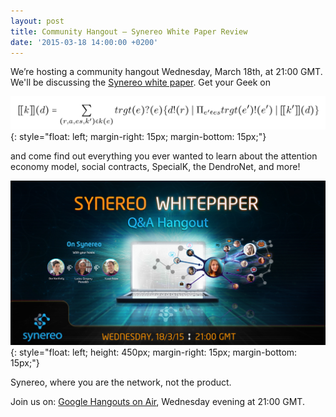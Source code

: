 ```yaml
---
layout: post
title: Community Hangout – Synereo White Paper Review
date: '2015-03-18 14:00:00 +0200'
---
```

We’re hosting a community hangout Wednesday, March 18th, at 21:00 GMT. We'll be discussing the [Synereo white paper](https://github.com/synereo/whitepapers/releases/download/RC2/synereo.pdf). Get your Geek on

![Extensibility Hangout](/img/uploads/NodeBehaviorToPi.jpg){: style="float: left; margin-right: 15px; margin-bottom: 15px;"}

and come find out everything you ever wanted to learn about the attention economy model, social contracts, SpecialK, the DendroNet, and more!

![Extensibility Hangout](/img/uploads/whitepaper-hangout-18.3.jpg){: style="float: left; height: 450px; margin-right: 15px; margin-bottom: 15px;"}

Synereo, where you are the network, not the product. 

Join us on: [Google Hangouts on Air](https://plus.google.com/u/0/b/109002904706315055045/events/cp3tbd7lai4fjjgeh1jdpoubrjg), Wednesday evening at 21:00 GMT.

<div style="clear: both"></div>
